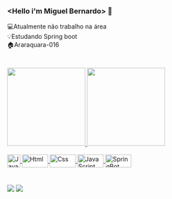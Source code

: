 ### <Hello i'm Miguel Bernardo> 👋

💻Atualmente não trabalho na área  <br />
💡Estudando Spring boot <br />
🏠Araraquara-016

<h1></h1>

<div align="left">
  <a href="https://github.com/miguelgustavo01">
  <img height="180em" src="https://github-readme-stats.vercel.app/api?username=miguelgustavo01&show_icons=true&theme=tokyonight&include_all_commits=true&count_private=true"/>
  <img height="180em" src="https://github-readme-stats.vercel.app/api/top-langs/?username=miguelgustavo01&layout=compact&langs_count=7&theme=tokyonight"/>
</div>
  
  <div style="display: inline_block"><br>
    
  <img align="center" alt="Java" height="30" width="30" src="https://cdn.jsdelivr.net/gh/devicons/devicon/icons/java/java-original-wordmark.svg" />
  <img align="center" alt="Html" height="30" width="60" src="https://cdn.jsdelivr.net/gh/devicons/devicon/icons/html5/html5-original.svg" />
  <img align="center" alt="Css" height="30" width="60" src="https://cdn.jsdelivr.net/gh/devicons/devicon/icons/css3/css3-original.svg" />
  <img align="center" alt="JavaScript" height="30" width="60" src="https://cdn.jsdelivr.net/gh/devicons/devicon/icons/javascript/javascript-plain.svg" />
  <img align="center" alt="SpringBot" height="30" width="60" src="https://cdn.jsdelivr.net/gh/devicons/devicon/icons/spring/spring-original-wordmark.svg" />

  </div>
  
  <h1></h1>
  
  <div>
   <a href="https://www.linkedin.com/in/miguelbernardo6316" target="_blank"><img src="https://img.shields.io/badge/-LinkedIn-%230077B5?style=for-the-badge&logo=linkedin&logoColor=white" target="_blank"></a>  
    <a href = "miguelgustavo123.159@gmail.com"><img src="https://img.shields.io/badge/-Gmail-%23333?style=for-the-badge&logo=gmail&logoColor=white" target="_blank"></a>
  </div> 
